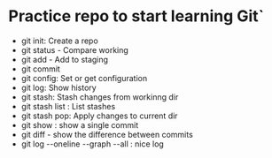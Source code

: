 # Practice repo to start learning Git`

- git init: Create a repo
- git status - Compare working
- git add - Add to staging
- git commit
- git config: Set or get configuration
- git log: Show history
- git stash: Stash changes from workinng dir
- git stash list : List stashes
- git stash pop: Apply changes to current dir
- git show : show a single commit
- git diff - show the difference between commits
- git log --oneline --graph --all : nice log
